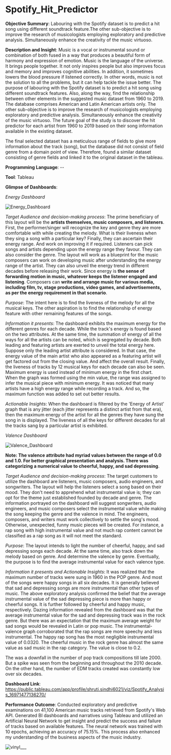 # Spotify_Hit_Predictor
**Objective Summary**: Labouring with the Spotify dataset is to predict a hit song using different soundtrack feature.The other sub-objective is to improve the research of musicologists employing exploratory and predictive analysis. Simultaneously enhance the creativity of the music virtuoso.


**Description and Insight**: Music is a vocal or instrumental sound or combination of both fused in a way that produces a beautiful form of harmony and expression of emotion. Music is the language of the universe. It brings people together. It not only inspires people but also improves focus and memory and improves cognitive abilities. In addition, it sometimes lowers the blood pressure if listened correctly. In other words, music is not the solution to all the problems, but it can help tackle the issue better. The purpose of labouring with the Spotify dataset is to predict a hit song using different soundtrack features. Also, along the way, find the relationship between other elements in the suggested music dataset from 1960 to 2019. The database comprises American and Latin American artists only. The other sub-objective is to improve the research of musicologists employing exploratory and predictive analysis. Simultaneously enhance the creativity of the music virtuoso. The future goal of the study is to discover the hit predictor for each artist from 1960 to 2019 based on their song 
information available in the existing dataset.


The final selected dataset has a meticulous range of fields to give more information about the track (song), but the database did not consist of field genre from a domain point of view. Therefore, found a similar dataset consisting of genre fields and linked it to the original dataset in the tableau.

**Programming Language**:  --


**Tool**: Tableau


**Glimpse of Dashboards**:

*Energy Dashboard*

![Energy_Dashboard](https://github.com/user-attachments/assets/09698702-a481-4ab4-90e3-d2079b80242d)


*Target Audience and decision-making process*: The prime beneficiary of this layout will be the **artists themselves, music composers, and listeners**. First, the performer/singer will recognize the key and genre they are more comfortable with while creating the melody. What is their liveness when they sing a song with a particular key? Finally, they can ascertain their energy range. And work on improving it if required. Listeners can pick songs and artists depending upon the energy range they favour. They can also consider the genre. The layout will work as a blueprint for the music composers can work on developing music after understanding the energy range of the artist. They 
can also unveil the energy trend in different decades before releasing their work. Since energy is **the sense of forwarding motion in music, whatever keeps the listener engaged and listening**. Composers can **write and arrange music for various media, including film, tv, stage productions, video games, and advertisements, as per the energy requirement in that scenario**. 


*Purpose*: The intent here is to find the liveness of the melody for all the musical keys. The other aspiration is to find the relationship of energy feature with other remaining features of the songs. 


*Information it presents*: The dashboard exhibits the maximum energy for the different genres for each decade. While the track's energy is found based on the two attributes. At the same time, the summation of energy of all the ways for all the artists can be noted, which is segregated by decade. Both leading and featuring artists are exerted to unveil the total energy here. Suppose only the leading artist attribute is considered. In that case, the energy value of the main artist who also appeared as a featuring artist will get factored out from the closing value. And affect the overall result. Finally, the liveness of tracks by 12 musical keys for each decade can also be seen. Maximum energy is used instead of minimum energy in the first chart. When the graph was formed using the min value, the range was assigned to infer the musical piece with minimum energy. It was noticed that many artists have a high energy range while recording a track. And so, the maximum function was added to set out better results. 


*Actionable Insights*: When the dashboard is filtered by the 'Energy of Artist' graph that is any jitter (each jitter represents a distinct artist from that era), then the maximum energy of the artist for all the genres they have sung the song in is displayed. The liveness of all the keys for different decades for all the tracks sang by a particular artist is exhibited. 



*Valence Dashboard*

![Valence_Dashboard](https://github.com/user-attachments/assets/23a9fe95-71e7-40c1-a776-6afbc7ce4a2c)


**Note: The valence attribute had myriad values between the range of 0.0 and 1.0. For better graphical presentation and analysis. There was categorizing a numerical value to cheerful, happy, and sad depressing**. 

*Target Audience and decision-making process*: The target customers to utilize the dashboard are listeners, music composers, audio engineers, and songwriters. The layout will help the listeners select a song based on their mood. They don't need to apprehend what instrumental value is; they can opt for the theme just established founded by decade and genre. The information portrayed on the dashboard will suggest songwriters, audio engineers, and music composers select the instrumental value while making the song keeping the genre and the valence in mind. The engineers, composers, and writers must work collectively to settle the song's mood. Otherwise, unexpected, 
funny music pieces will be created. For instance, a rap song with high instrumental value and not much rap content cannot be classified as a rap song as it will not meet the standard. 


*Purpose*: The layout intends to light the number of cheerful, happy, and sad depressing songs each decade. At the same time, also track down the melody based on genre. And determine the valence by genre. Eventually, the purpose is to find the average instrumental value for each valence type. 

*Information it presents and Actionable Insights*: It was realized that the maximum number of tracks were sung in 1960 in the POP genre. And most of the songs were happy songs in all six decades. It is generally believed that sad and depressing songs are more instrumental than other types of music. The above exploratory analysis confirmed the belief that the average instrumental value of the sad depressing piece is more than happy or cheerful songs. It is further followed by cheerful and happy music, respectively. Dazing information revealed from the dashboard was that the average instrumental value for the sad and depressing track was in the rock genre. But there was an expectation that the maximum average weight for sad songs would be revealed in Latin or pop music. The instrumental-valence graph corroborated that the rap songs are more speechy and less instrumental. The happy rap song has the most negligible instrumental value of 0.0320. The cheerful music in the rock genre has almost the same value as sad music in the rap category. The value is 
close to 0.2. 

The was a downfall in the number of pop track compositions till late 2000. But a spike was seen from the beginning and throughout the 2010 decade. On the other hand, the number of EDM tracks created was constantly low over six decades.


**Dashboard Link**: https://public.tableau.com/app/profile/shruti.sindhi6021/viz/Spotify_Analysis_16971477136270/


**Performance Outcome**: Conducted exploratory and predictive examinations on 41,100 American music tracks retrieved from Spotify's Web API. Generated BI dashboards and narratives using Tableau and utilized an Artificial Neural Network to get insight and predict the success and failure of tracks based on available features. The neural network was trained with 10 epochs, achieving an accuracy of 75.15%. This process also enhanced my understanding of the business aspects of the music industry.


![vinyl___](https://github.com/user-attachments/assets/408fd118-fe26-47bd-bf24-5700c4ad6b78)
